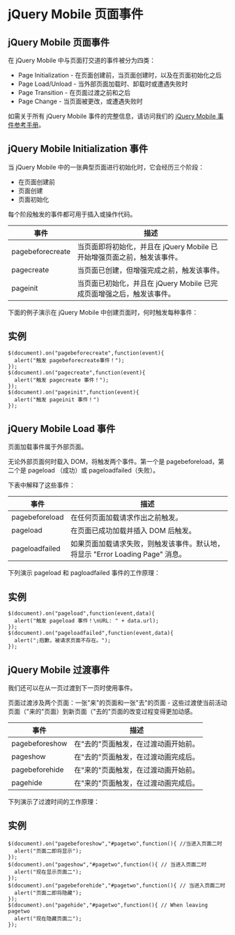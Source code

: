 # jQuery Mobile 页面事件

## jQuery Mobile 页面事件

在 jQuery Mobile 中与页面打交道的事件被分为四类：

*   Page Initialization - 在页面创建前，当页面创建时，以及在页面初始化之后
*   Page Load/Unload - 当外部页面加载时、卸载时或遭遇失败时
*   Page Transition - 在页面过渡之前和之后
*   Page Change - 当页面被更改，或遭遇失败时

如需关于所有 jQuery Mobile 事件的完整信息，请访问我们的 [jQuery Mobile 事件参考手册](jquerymobile-ref-events.html "jQuery Mobile 事件")。

## jQuery Mobile Initialization 事件

当 jQuery Mobile 中的一张典型页面进行初始化时，它会经历三个阶段：

*   在页面创建前
*   页面创建
*   页面初始化

每个阶段触发的事件都可用于插入或操作代码。

| 事件 | 描述 |
| --- | --- |
| pagebeforecreate | 当页面即将初始化，并且在 jQuery Mobile 已开始增强页面之前，触发该事件。 |
| pagecreate | 当页面已创建，但增强完成之前，触发该事件。 |
| pageinit | 当页面已初始化，并且在 jQuery Mobile 已完成页面增强之后，触发该事件。 |

下面的例子演示在 jQuery Mobile 中创建页面时，何时触发每种事件：

## 实例

```
$(document).on("pagebeforecreate",function(event){
  alert("触发 pagebeforecreate事件！");
});
$(document).on("pagecreate",function(event){
  alert("触发 pagecreate 事件！");
});
$(document).on("pageinit",function(event){
  alert("触发 pageinit 事件！")
});
```

## jQuery Mobile Load 事件

页面加载事件属于外部页面。

无论外部页面何时载入 DOM，将触发两个事件。第一个是 pagebeforeload，第二个是 pageload （成功）或 pageloadfailed（失败）。

下表中解释了这些事件：

| 事件 | 描述 |
| --- | --- |
| pagebeforeload | 在任何页面加载请求作出之前触发。 |
| pageload | 在页面已成功加载并插入 DOM 后触发。 |
| pageloadfailed | 如果页面加载请求失败，则触发该事件。默认地，将显示 "Error Loading Page" 消息。 |

下列演示 pageload 和 pagloadfailed 事件的工作原理：

## 实例

```
$(document).on("pageload",function(event,data){
  alert("触发 pageload 事件！\nURL: " + data.url);
});
$(document).on("pageloadfailed",function(event,data){
  alert(";抱歉，被请求页面不存在。");
});
```

## jQuery Mobile 过渡事件

我们还可以在从一页过渡到下一页时使用事件。

页面过渡涉及两个页面：一张"来"的页面和一张"去"的页面 - 这些过渡使当前活动页面（"来的"页面）到新页面（"去的"页面的改变过程变得更加动感。

| 事件 | 描述 |
| --- | --- |
| pagebeforeshow | 在"去的"页面触发，在过渡动画开始前。 |
| pageshow | 在"去的"页面触发，在过渡动画完成后。 |
| pagebeforehide | 在"来的"页面触发，在过渡动画开始前。 |
| pagehide | 在"来的"页面触发，在过渡动画完成后。 |

下列演示了过渡时间的工作原理：

## 实例

```
$(document).on("pagebeforeshow","#pagetwo",function(){ //当进入页面二时
  alert("页面二即将显示");
});
$(document).on("pageshow","#pagetwo",function(){ // 当进入页面二时
  alert("现在显示页面二");
});
$(document).on("pagebeforehide","#pagetwo",function(){ // 当进入页面二时
  alert("页面二即将隐藏");
});
$(document).on("pagehide","#pagetwo",function(){ // When leaving pagetwo
  alert("现在隐藏页面二");
});
```


